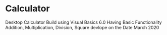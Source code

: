 # Calculator
Desktop Calculator Build using Visual Basics 6.0 Having Basic Functionality Addition, Multiplication, Division, Square
devlope on the Date March 2020
